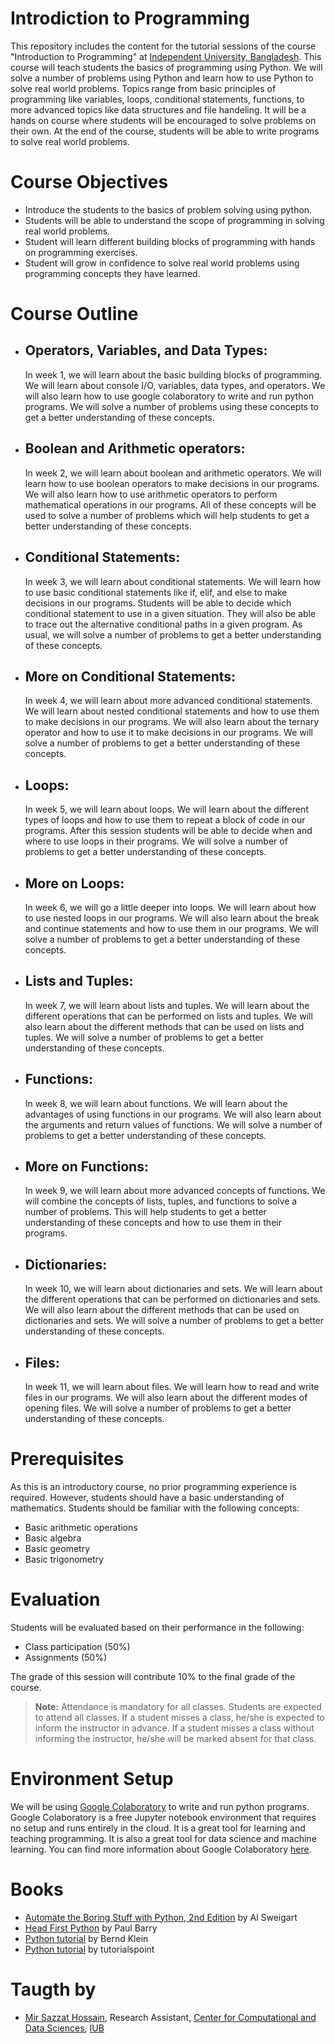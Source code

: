 # Introdiction to Programming

This repository includes the content for the tutorial sessions of the course "Introduction to Programming" at [Independent University, Bangladesh](http://iub.edu.bd). This course will teach students the basics of programming using Python. We will solve a number of problems using Python and learn how to use Python to solve real world problems. Topics range from basic principles of programming like variables, loops, conditional statements, functions, to more advanced topics like data structures and file handeling. It will be a hands on course where students will be encouraged to solve problems on their own. At the end of the course, students will be able to write programs to solve real world problems.

# Course Objectives

- Introduce the students to the basics of problem solving using python.
- Students will be able to understand the scope of programming in solving real world problems.
- Student will learn different building blocks of programming with hands on programming exercises.
- Student will grow in confidence to solve real world problems using programming concepts they have learned.

# Course Outline

- ## Operators, Variables, and Data Types:

  In week 1, we will learn about the basic building blocks of programming. We will learn about console I/O, variables, data types, and operators. We will also learn how to use google colaboratory to write and run python programs. We will solve a number of problems using these concepts to get a better understanding of these concepts.

- ## Boolean and Arithmetic operators:

  In week 2, we will learn about boolean and arithmetic operators. We will learn how to use boolean operators to make decisions in our programs. We will also learn how to use arithmetic operators to perform mathematical operations in our programs. All of these concepts will be used to solve a number of problems which will help students to get a better understanding of these concepts.

- ## Conditional Statements:

  In week 3, we will learn about conditional statements. We will learn how to use basic conditional statements like if, elif, and else to make decisions in our programs. Students will be able to decide which conditional statement to use in a given situation. They will also be able to trace out the alternative conditional paths in a given program. As usual, we will solve a number of problems to get a better understanding of these concepts.

- ## More on Conditional Statements:

  In week 4, we will learn about more advanced conditional statements. We will learn about nested conditional statements and how to use them to make decisions in our programs. We will also learn about the ternary operator and how to use it to make decisions in our programs. We will solve a number of problems to get a better understanding of these concepts.

- ## Loops:

  In week 5, we will learn about loops. We will learn about the different types of loops and how to use them to repeat a block of code in our programs. After this session students will be able to decide when and where to use loops in their programs. We will solve a number of problems to get a better understanding of these concepts.

- ## More on Loops:

  In week 6, we will go a little deeper into loops. We will learn about how to use nested loops in our programs. We will also learn about the break and continue statements and how to use them in our programs. We will solve a number of problems to get a better understanding of these concepts.

- ## Lists and Tuples:

  In week 7, we will learn about lists and tuples. We will learn about the different operations that can be performed on lists and tuples. We will also learn about the different methods that can be used on lists and tuples. We will solve a number of problems to get a better understanding of these concepts.

- ## Functions:

  In week 8, we will learn about functions. We will learn about the advantages of using functions in our programs. We will also learn about the arguments and return values of functions. We will solve a number of problems to get a better understanding of these concepts.

- ## More on Functions:

  In week 9, we will learn about more advanced concepts of functions. We will combine the concepts of lists, tuples, and functions to solve a number of problems. This will help students to get a better understanding of these concepts and how to use them in their programs.

- ## Dictionaries:

  In week 10, we will learn about dictionaries and sets. We will learn about the different operations that can be performed on dictionaries and sets. We will also learn about the different methods that can be used on dictionaries and sets. We will solve a number of problems to get a better understanding of these concepts.

- ## Files:
  In week 11, we will learn about files. We will learn how to read and write files in our programs. We will also learn about the different modes of opening files. We will solve a number of problems to get a better understanding of these concepts.

# Prerequisites

As this is an introductory course, no prior programming experience is required. However, students should have a basic understanding of mathematics. Students should be familiar with the following concepts:

- Basic arithmetic operations
- Basic algebra
- Basic geometry
- Basic trigonometry

# Evaluation

Students will be evaluated based on their performance in the following:

- Class participation (50%)
- Assignments (50%)

The grade of this session will contribute 10% to the final grade of the course.

> **Note:** Attendance is mandatory for all classes. Students are expected to attend all classes. If a student misses a class, he/she is expected to inform the instructor in advance. If a student misses a class without informing the instructor, he/she will be marked absent for that class.

# Environment Setup

We will be using [Google Colaboratory](https://colab.research.google.com/) to write and run python programs. Google Colaboratory is a free Jupyter notebook environment that requires no setup and runs entirely in the cloud. It is a great tool for learning and teaching programming. It is also a great tool for data science and machine learning. You can find more information about Google Colaboratory [here](https://colab.research.google.com/notebooks/welcome.ipynb).

# Books

- [Automate the Boring Stuff with Python, 2nd Edition](https://automatetheboringstuff.com/) by Al Sweigart
- [Head First Python](https://www.oreilly.com/library/view/head-first-python/9781491919521/) by Paul Barry
- [Python tutorial](https://python-course.eu/python-tutorial/) by Bernd Klein
- [Python tutorial](https://www.tutorialspoint.com/python3/python3_tutorial.pdf) by tutorialspoint

# Taugth by

- [Mir Sazzat Hossain](https://github.com/mirsazzathossain), Research Assistant, [Center for Computational and Data Sciences](https://ccds.ai), [IUB](http://iub.edu.bd)
